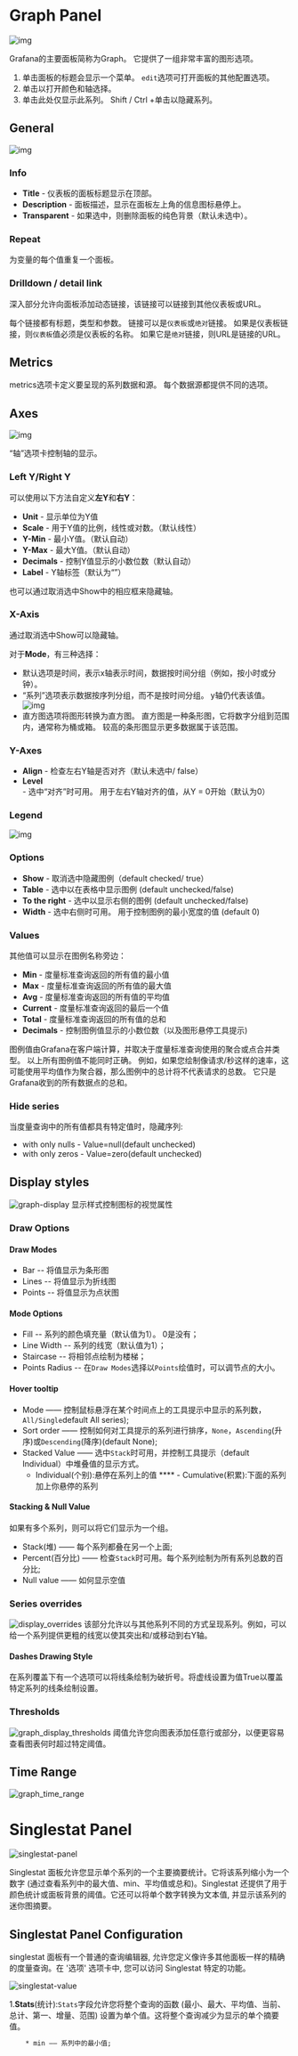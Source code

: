 # Graph Panel

![img](.\assets\graph_overview.png) 

Grafana的主要面板简称为Graph。 它提供了一组非常丰富的图形选项。

1. 单击面板的标题会显示一个菜单。 `edit`选项可打开面板的其他配置选项。
2. 单击以打开颜色和轴选择。
3. 单击此处仅显示此系列。 Shift / Ctrl +单击以隐藏系列。

## General

![img](.\assets\graph_general.png) 

### Info

- **Title** - 仪表板的面板标题显示在顶部。
- **Description** - 面板描述，显示在面板左上角的信息图标悬停上。
- **Transparent** - 如果选中，则删除面板的纯色背景（默认未选中）。

### Repeat

为变量的每个值重复一个面板。

### Drilldown / detail link

深入部分允许向面板添加动态链接，该链接可以链接到其他仪表板或URL。

每个链接都有标题，类型和参数。 链接可以是`仪表板`或`绝对`链接。 如果是仪表板链接，则`仪表板`值必须是仪表板的名称。 如果它是`绝对`链接，则URL是链接的URL。


## Metrics

metrics选项卡定义要呈现的系列数据和源。 每个数据源都提供不同的选项。

## Axes

![img](.\assets\graph_axes_grid_options.png) 

“轴”选项卡控制轴的显示。

### Left Y/Right Y

可以使用以下方法自定义**左Y**和**右Y**：

- **Unit** - 显示单位为Y值
- **Scale** - 用于Y值的比例，线性或对数。（默认线性）
- **Y-Min** - 最小Y值。（默认自动）
- **Y-Max** - 最大Y值。（默认自动）
- **Decimals** - 控制Y值显示的小数位数（默认自动）
- **Label** - Y轴标签（默认为“”）

也可以通过取消选中Show中的相应框来隐藏轴。

### X-Axis

通过取消选中Show可以隐藏轴。

对于**Mode**，有三种选择：

- 默认选项是时间，表示x轴表示时间，数据按时间分组（例如，按小时或分钟）。
- “系列”选项表示数据按序列分组，而不是按时间分组。 y轴仍代表该值。
    ![img](.\assets\graph-x-axis-mode-series.png)
- 直方图选项将图形转换为直方图。 直方图是一种条形图，它将数字分组到范围内，通常称为桶或箱。 较高的条形图显示更多数据属于该范围。 



### Y-Axes

- **Align** - 检查左右Y轴是否对齐（默认未选中/ false）
- **Level** - 选中“对齐”时可用。 用于左右Y轴对齐的值，从Y = 0开始（默认为0）

### Legend

![img](.\assets\graph-legend.png) 

### Options

- **Show** - 取消选中隐藏图例（default checked/ true）
- **Table** - 选中以在表格中显示图例 (default unchecked/false)
- **To the right** - 选中以显示右侧的图例 (default unchecked/false)
- **Width** - 选中右侧时可用。 用于控制图例的最小宽度的值 (default 0)

### Values

其他值可以显示在图例名称旁边：

- **Min** - 度量标准查询返回的所有值的最小值
- **Max** -  度量标准查询返回的所有值的最大值
- **Avg** -  度量标准查询返回的所有值的平均值
- **Current** - 度量标准查询返回的最后一个值
- **Total** - 度量标准查询返回的所有值的总和
- **Decimals** - 控制图例值显示的小数位数（以及图形悬停工具提示)

图例值由Grafana在客户端计算，并取决于度量标准查询使用的聚合或点合并类型。 以上所有图例值不能同时正确。 例如，如果您绘制像请求/秒这样的速率，这可能使用平均值作为聚合器，那么图例中的总计将不代表请求的总数。 它只是Grafana收到的所有数据点的总和。

### Hide series

当度量查询中的所有值都具有特定值时，隐藏序列:

- with only nulls - Value=null(default unchecked)
- with only zeros - Value=zero(default unchecked)
  
## Display styles

![graph-display](.\assets\graph_display_styles.png)
显示样式控制图标的视觉属性

### Draw Options

#### Draw Modes

- Bar -- 将值显示为条形图
- Lines -- 将值显示为折线图
- Points -- 将值显示为点状图

#### Mode Options

- Fill -- 系列的颜色填充量（默认值为1）。 0是没有；
- Line Width -- 系列的线宽（默认值为1）；
- Staircase -- 将相邻点绘制为楼梯；
- Points Radius -- 在`Draw Modes`选择以`Points`绘值时，可以调节点的大小。
  
#### Hover tooltip

- Mode —— 控制鼠标悬浮在某个时间点上的工具提示中显示的系列数，`All/Single`default All series);
- Sort order —— 控制如何对工具提示的系列进行排序，`None`，`Ascending`(升序)或`Descending`(降序)(default None);
- Stacked Value —— 选中`Stack`时可用，并控制工具提示（default Individual）中堆叠值的显示方式。
    - Individual(个别):悬停在系列上的值
****    - Cumulative(积累):下面的系列加上你悬停的系列
    
#### Stacking & Null Value

如果有多个系列，则可以将它们显示为一个组。

- Stack(堆) —— 每个系列都叠在另一个上面;
- Percent(百分比) ——  检查`Stack`时可用。每个系列绘制为所有系列总数的百分比;
- Null value —— 如何显示空值
  
### Series overrides
![display_overrides](./assets/graph_display_overrides.png)
该部分允许以与其他系列不同的方式呈现系列。例如，可以给一个系列提供更粗的线宽以使其突出和/或移动到右Y轴。

#### Dashes Drawing Style
在系列覆盖下有一个选项可以将线条绘制为破折号。将虚线设置为值True以覆盖特定系列的线条绘制设置。

### Thresholds
![graph_display_thresholds](./assets/graph_display_thresholds.png)
阈值允许您向图表添加任意行或部分，以便更容易查看图表何时超过特定阈值。

## Time Range
![graph_time_range](./assets/graph-time-range.png)


# Singlestat Panel
![singlestat-panel](./assets/singlestat-panel.png)

Singlestat 面板允许您显示单个系列的一个主要摘要统计。它将该系列缩小为一个数字 (通过查看系列中的最大值、min、平均值或总和)。Singlestat 还提供了用于颜色统计或面板背景的阈值。它还可以将单个数字转换为文本值, 并显示该系列的迷你图摘要。

## Singlestat Panel Configuration

singlestat 面板有一个普通的查询编辑器, 允许您定义像许多其他面板一样的精确的度量查询。在 '选项' 选项卡中, 您可以访问 Singlestat 特定的功能。

![singlestat-value](./assets/singlestat-value-options.png)

1.**Stats**(统计):`Stats`字段允许您将整个查询的函数 (最小、最大、平均值、当前、总计、第一、增量、范围) 设置为单个值。这将整个查询减少为显示的单个摘要值。  

```txt
    * min —— 系列中的最小值;
